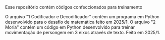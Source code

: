 Esse repositório contém códigos confeccionados para treinamento

O arquivo "1 Codificador e Decodificador" contém um programa em Python desenvolvido para o desafio de matemática feito em 2025/1.
O arquivo "2 Moria" contém um código em Python desenvolvido para treinar movimentação de persongem em 3 eixos através de texto. Feito em 2025/1.

